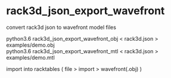 # rack3d_json_export_wavefront  
convert rack3d json to wavefront model files  

python3.6 rack3d_json_export_wavefront_obj < rack3d.json > examples/demo.obj  
python3.6 rack3d_json_export_wavefront_mtl < rack3d.json > examples/demo.mtl  
  
import into racktables ( file > import > wavefront(.obj) ) 
